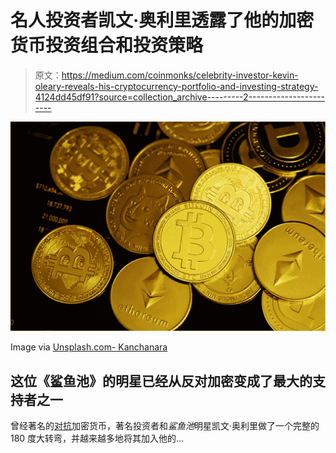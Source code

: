 # 名人投资者凯文·奥利里透露了他的加密货币投资组合和投资策略

> 原文：<https://medium.com/coinmonks/celebrity-investor-kevin-oleary-reveals-his-cryptocurrency-portfolio-and-investing-strategy-4124dd45df91?source=collection_archive---------2----------------------->

![](img/4c4fbdcc01fc47c6b8c8dacb7c33bf57.png)

Image via [Unsplash.com- Kanchanara](https://images.unsplash.com/photo-1631603090989-93f9ef6f9d80?ixlib=rb-1.2.1&ixid=MnwxMjA3fDB8MHxwaG90by1wYWdlfHx8fGVufDB8fHx8&auto=format&fit=crop&w=1172&q=80)

## 这位《鲨鱼池》的明星已经从反对加密变成了最大的支持者之一

曾经著名的[对抗](https://fortune.com/2022/04/08/kevin-oleary-bitcoin-mining-crypto/)加密货币，著名投资者和*鲨鱼池*明星凯文·奥利里做了一个完整的 180 度大转弯，并越来越多地将其加入他的…